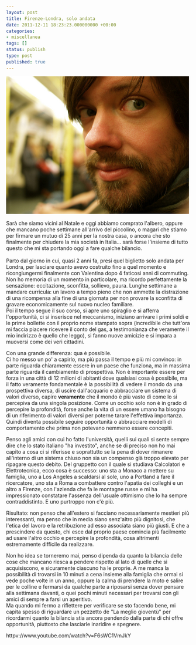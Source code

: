 ```yaml
---
layout: post
title: Firenze-Londra, solo andata
date: 2011-12-11 18:23:23.000000000 +00:00
categories:
- miscellanea
tags: []
status: publish
type: post
published: true
---
```

<p><a title="tube by grudelsud, on Flickr" href="http://www.flickr.com/photos/grudelsud/6488310889/"><img src="/images/6488310889_65e983a74c.jpg" alt="tube" width="500" height="375" /></a></p>
<p>Sarà che siamo vicini al Natale e oggi abbiamo comprato l'albero, oppure che mancano poche settimane all'arrivo del piccolino, o magari che stiamo per firmare un mutuo di 25 anni per la nostra casa, o ancora che sto finalmente per chiudere la mia società in Italia... sarà forse l'insieme di tutto questo che mi sta portando oggi a fare qualche bilancio.<br />
<!--more--><br />
Parto dal giorno in cui, quasi 2 anni fa, presi quel biglietto solo andata per Londra, per lasciare quanto avevo costruito fino a quel momento e ricongiungermi finalmente con Valentina dopo 4 faticosi anni di commuting. Non ho memoria di un momento in particolare, ma ricordo perfettamente la sensazione: eccitazione, sconfitta, sollievo, paura. Lunghe settimane a mandare curricula: un lavoro a tempo pieno che non ammette la distrazione di una ricompensa alla fine di una giornata per non provare la sconfitta di gravare economicamente sul nuovo nucleo familiare.<br />
Poi il tempo segue il suo corso, si apre uno spiraglio e si afferra l'opportunità, ci si inserisce nel meccanismo, iniziano arrivare i primi soldi e le prime bollette con il proprio nome stampato sopra (incredibile che tutt'ora mi faccia piacere ricevere il conto del gas, a testimonianza che veramente il mio indirizzo è quello che leggo), si fanno nuove amicizie e si impara a muoversi come dei veri cittadini.</p>
<p>Con una grande differenza: qua è possibile.<br />
Ci ho messo un po' a capirlo, ma più passa il tempo e più mi convinco: in parte riguarda chiaramente essere in un paese che funziona, ma in massima parte riguarda il cambiamento di prospettiva. Non è importante essere per forza in una città di 12 milioni di abitanti dove qualsiasi cosa è possibile, ma il fatto veramente fondamentale è la possibilità di vedere il mondo da una prospettiva diversa, di uscire dall'acquario e abbracciare un sistema di valori diverso, capire <strong>veramente</strong> che il mondo è più vasto di come lo si percepiva da una singola posizione. Come un occhio solo non è in grado di percepire la profondità, forse anche la vita di un essere umano ha bisogno di un riferimento di valori diversi per poterne tarare l'effettiva importanza. Quindi diventa possibile seguire opportunità o abbracciare modelli di comportamento che prima non potevano nemmeno essere concepiti.</p>
<p>Penso agli amici con cui ho fatto l'università, quelli sui quali si sente sempre dire che lo stato italiano "ha investito", anche se di preciso non ho mai capito a cosa ci si riferisse e soprattutto se la pena di dover rimanere all'interno di un sistema chiuso non sia un compenso già troppo elevato per ripagare questo debito. Del gruppetto con il quale si studiava Calcolatori e Elettrotecnica, ecco cosa è successo: uno sta a Monaco a mettere su famiglia, uno a Los Angeles a scaldarsi al sole, uno a Portland a fare il ricercatore, uno sta a Roma a combattere contro l'apatia dei colleghi e un altro a Firenze, con l'azienda che fa le montagne russe e mi ha impressionato constatare l'assenza dell'usuale ottimismo che lo ha sempre contraddistinto. E uno purtroppo non c'è più.</p>
<p>Risultato: non penso che all'estero si facciano necessariamente mestieri più interessanti, ma penso che in media siano senz'altro più dignitosi, che l'etica del lavoro e la retribuzione ad esso associata siano più giusti. E che a prescindere da questo, chi esce dal proprio paese comincia più facilmente ad usare l'altro occhio e percepire la profondità, cosa altrimenti estremamente difficile da realizzare.</p>
<p>Non ho idea se torneremo mai, penso dipenda da quanto la bilancia delle cose che mancano riesca a pendere rispetto al lato di quelle che si acquisiscono, e sicuramente ciascuno ha le proprie. A me manca la possibilità di trovarsi in 10 minuti a cena insieme alla famiglia che ormai si vede poche volte in un anno, oppure la calma di prendere la moto e salire per le colline e fermarsi da qualche parte a riposarsi senza dover pensare alla settimana davanti, o quei pochi minuti necessari per trovarsi con gli amici di sempre a farsi un aperitivo.<br />
Ma quando mi fermo a riflettere per verificare se sto facendo bene, mi capita spesso di riguardare un pezzetto de "La meglio gioventù" per ricordarmi quanto la bilancia stia ancora pendendo dalla parte di chi offre opportunità, piuttosto che lasciarle inaridire e spegnere.</p>
<p>httpv://www.youtube.com/watch?v=F6sWC1VmJkY</p>
